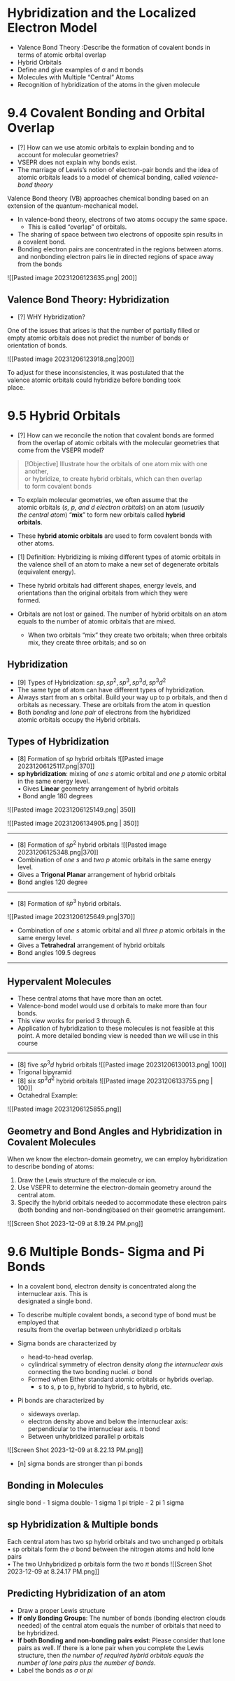 # Hybridization and the Localized Electron Model

- Valence Bond Theory :Describe the formation of covalent bonds in terms of atomic orbital overlap  
 - Hybrid Orbitals  
- Define and give examples of σ and π bonds  
- Molecules with Multiple “Central” Atoms  
- Recognition of hybridization of the atoms in the given molecule

# 9.4 Covalent Bonding and Orbital Overlap

- [?] How can we use atomic orbitals to explain bonding and to  
account for molecular geometries? 
- VSEPR does not explain why bonds exist.  
- The marriage of Lewis’s notion of electron-pair bonds and the idea of atomic orbitals leads to a model of chemical bonding, called _valence-bond theory_

Valence Bond theory (VB) approaches chemical bonding based on an extension of the quantum-mechanical model.  
- In valence-bond theory, electrons of two atoms occupy the same space.  
	- This is called “overlap” of orbitals.  
- The sharing of space between two electrons of opposite spin results in a covalent bond.  
- Bonding electron pairs are concentrated in the regions between atoms. and nonbonding electron pairs lie in directed regions of space away from the bonds

![[Pasted image 20231206123635.png| 200]]

## Valence Bond Theory: Hybridization  
- [?] WHY Hybridization?

One of the issues that arises is that the number of partially filled or  
empty atomic orbitals does not predict the number of bonds or  
orientation of bonds.

![[Pasted image 20231206123918.png|200]]


To adjust for these inconsistencies, it was postulated that the  
valence atomic orbitals could hybridize before bonding took  
place.

# 9.5 Hybrid Orbitals  
- [?] How can we reconcile the notion that covalent bonds are formed from the overlap of atomic orbitals with the molecular geometries that come from the VSEPR model?


> [!Objective]
> Illustrate how the orbitals of one atom mix with one another,  
> or hybridize, to create hybrid orbitals, which can then overlap  
> to form covalent bonds

- To explain molecular geometries, we often assume that the  
atomic orbitals (_s, p, and d electron orbitals_) on an atom (_usually  
the central atom_) “**mix**” to form new orbitals called **hybrid  
orbitals**.  
- These **hybrid atomic orbitals** are used to form covalent bonds  with other atoms.  

- [1] Definition: Hybridizing is mixing different types of atomic orbitals  in the valence shell of an atom to make a new set of degenerate  orbitals (equivalent energy).  

- These hybrid orbitals had different shapes, energy levels, and  
orientations than the original orbitals from which they were  
formed.  
- Orbitals are not lost or gained. The number of hybrid orbitals on an atom equals to the number of atomic orbitals that are mixed.  
	- When two orbitals “mix” they create two orbitals; when three orbitals mix, they create three orbitals; and so on


## Hybridization

- [9] Types of Hybridization: $sp, sp^2, sp^3, sp^{3}d, sp^{3}d^{2}$  
-  The same type of atom can have different types of hybridization.
- Always start from an s orbital. Build your way up to p orbitals, and then d orbitals as necessary. These are orbitals from the atom in question
- Both _bonding_ and _lone pair_ of electrons from the hybridized  
atomic orbitals occupy the Hybrid orbitals.

## Types of Hybridization

- [8] Formation of $sp$ hybrid orbitals
![[Pasted image 20231206125117.png|370]]
- **sp hybridization**: mixing of _one s_ atomic orbital and _one p_ atomic orbital in the same energy level.  
• Gives **Linear** geometry arrangement of hybrid orbitals  
• Bond angle 180 degrees

![[Pasted image 20231206125149.png| 350]]

![[Pasted image 20231206134905.png | 350]]

---

- [8] Formation of $sp^{2}$ hybrid orbitals
![[Pasted image 20231206125348.png|370]]
- Combination of _one s_ and _two p_ atomic orbitals in the same energy level.  
- Gives a **Trigonal Planar** arrangement of hybrid orbitals  
- Bond angles 120 degree

---

- [8] Formation of $sp^3$ hybrid orbitals.

![[Pasted image 20231206125649.png|370]]

- Combination of _one s_ atomic orbital and all _three p_ atomic orbitals in the same energy level.  
- Gives a __Tetrahedral__ arrangement of hybrid orbitals  
- Bond angles 109.5 degrees

---
## Hypervalent Molecules

- These central atoms that have more than an octet.  
- Valence-bond model would use d orbitals to make more than four bonds.  
- This view works for period 3 through 6.  
- Application of hybridization to these molecules is not feasible at this point. A more detailed bonding view is needed than we will use in this course
---

- [8] five $sp^{3}d$ hybrid orbitals
![[Pasted image 20231206130013.png| 100]]
- Trigonal bipyramid
- [8] six $sp^{3}d^{2}$ hybrid orbitals
![[Pasted image 20231206133755.png | 100]]
- Octahedral
Example:

![[Pasted image 20231206125855.png]]




## Geometry and Bond Angles and Hybridization in Covalent Molecules

When we know the electron-domain geometry, we can employ hybridization to describe bonding of atoms:  
1) Draw the Lewis structure of the molecule or ion.  
2) Use VSEPR to determine the electron-domain geometry around the central atom.  
3) Specify the hybrid orbitals needed to accommodate these electron pairs (both bonding and non-bonding)based on their geometric arrangement.

![[Screen Shot 2023-12-09 at 8.19.24 PM.png]]


# 9.6 Multiple Bonds- Sigma and Pi Bonds  

- In a covalent bond, electron density is concentrated along the internuclear axis. This is  
designated a single bond.  
- To describe multiple covalent bonds, a second type of bond must be employed that  
results from the overlap between unhybridized p orbitals  
- Sigma bonds are characterized by  
	- head-to-head overlap.  
	- cylindrical symmetry of electron density _along the internuclear axis_ connecting the  two bonding nuclei.  $\sigma$ bond
	- Formed when Either standard atomic orbitals or hybrids overlap.  
		- s to s, p to p, hybrid to hybrid, s to hybrid, etc.  

- Pi bonds are characterized by  
	- sideways overlap.  
	- electron density above and below the internuclear axis: perpendicular to the internuclear axis.  $\pi$ bond
	- Between unhybridized parallel p orbitals


 ![[Screen Shot 2023-12-09 at 8.22.13 PM.png]]
- [n] sigma bonds are stronger than pi bonds

## Bonding in Molecules

single bond - 1 sigma
double- 1 sigma 1 pi
triple - 2 pi 1 sigma


## sp Hybridization & Multiple bonds

Each central atom has two sp hybrid orbitals and two unchanged p orbitals  
• sp orbitals form the $\sigma$ bond between the nitrogen atoms and hold lone pairs  
• The two Unhybridized p orbitals form the two $\pi$ bonds
![[Screen Shot 2023-12-09 at 8.24.17 PM.png]]

## Predicting Hybridization of an atom


- Draw a proper Lewis structure  
- **If only Bonding Groups**: The number of bonds (bonding electron  clouds needed) of the central atom equals the number of orbitals that need to be hybridized.  
- **If both Bonding and non-bonding pairs exist**: Please consider  that lone pairs as well. If there is a lone pair when you complete  the Lewis structure, then _the number of required hybrid orbitals  equals the number of lone pairs plus the number of bonds_.  
- Label the bonds as $\sigma$ or $pi$